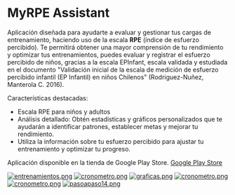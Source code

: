 # MyRPE Assistant

Aplicación diseñada para ayudarte a evaluar y gestionar tus cargas de entrenamiento, haciendo uso de la escala **RPE** (índice de esfuerzo percibido).
Te permitirá obtener una mayor comprensión de tu rendimiento y optimizar tus entrenamientos, puedes evaluar y registrar el esfuerzo percibido 
de niños, gracias a la escala EPInfant, escala validada y estudiada en el documento "Validación inicial de la escala de medición de esfuerzo percibido infantil
(EP Infantil) en niños Chilenos" (Rodriguez-Nuñez, Manterola C. 2016).

Características destacadas:
- Escala RPE para niños y adultos
- Análisis detallado: Obtén estadísticas y gráficos personalizados que te ayudarán a identificar patrones, establecer metas y mejorar tu rendimiento.
- Utiliza la información sobre tu esfuerzo percibido para ajustar tu entrenamiento y optimizar tu progreso.

Aplicación disponible en la tienda de Google Play Store.
[Google Play Store](https://play.google.com/store/apps/details?id=com.AntArDev.MyRpe_Assistant)

[![entrenamientos.png](https://i.postimg.cc/HxPQ2G9J/entrenamientos.png)](https://postimg.cc/XGdGjzh3)
[![cronometro.png](https://i.postimg.cc/76L30P08/cronometro.png)](https://postimg.cc/Mchf8S9d)
[![graficas.png](https://i.postimg.cc/XvLKrBZk/graficas.png)](https://postimg.cc/xkkN7C3X)
[![cronometro.png](https://i.postimg.cc/76L30P08/cronometro.png)](https://postimg.cc/Mchf8S9d)
[![cronometro.png](https://i.postimg.cc/76L30P08/cronometro.png)](https://postimg.cc/Mchf8S9d)
[![pasoapaso14.png](https://i.postimg.cc/PxYCLP55/pasoapaso14.png)](https://postimg.cc/1nRm2RFk)
